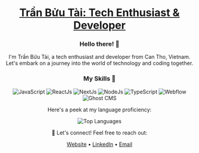 <div align="center">

# [Trần Bửu Tài: Tech Enthusiast & Developer](https://www.tranbuutai.com)

### Hello there! 👋

I'm Trần Bửu Tài, a tech enthusiast and developer from Can Tho, Vietnam. Let's embark on a journey into the world of technology and coding together.

### My Skills 🚀

![JavaScript](https://img.shields.io/badge/-JavaScript-yellow?style=for-the-badge&logo=javascript)
![ReactJs](https://img.shields.io/badge/-ReactJs-blue?style=for-the-badge&logo=react)
![NextJs](https://img.shields.io/badge/-NextJs-black?style=for-the-badge&logo=next.js)
![NodeJs](https://img.shields.io/badge/-NodeJs-green?style=for-the-badge&logo=node.js)
![TypeScript](https://img.shields.io/badge/-TypeScript-blueviolet?style=for-the-badge&logo=typescript)
![Webflow](https://img.shields.io/badge/-Webflow-brightgreen?style=for-the-badge&logo=webflow)
![Ghost CMS](https://img.shields.io/badge/-Ghost%20CMS-lightgrey?style=for-the-badge&logo=ghost)

Here's a peek at my language proficiency:

![Top Languages](https://github-readme-stats.vercel.app/api/top-langs/?username=tranbuutai&layout=compact)

🌟 Let's connect! Feel free to reach out:

[Website](https://www.tranbuutai.com) &bull; [LinkedIn](https://www.linkedin.com/in/tranbuutai) &bull; [Email](mailto:tranbuutai80@gmail.com)  

</div>
